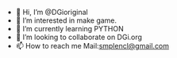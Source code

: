 - 👋 Hi, I’m @DGioriginal
- 👀 I’m interested in make game.
- 🌱 I’m currently learning PYTHON
- 💞️ I’m looking to collaborate on DGi.org
- 📫 How to reach me  Mail:smplencl@gmail.com

<!---
DGioriginal/DGioriginal is a ✨ special ✨ repository because its `README.md` (this file) appears on your GitHub profile.
You can click the Preview link to take a look at your changes.
--->
